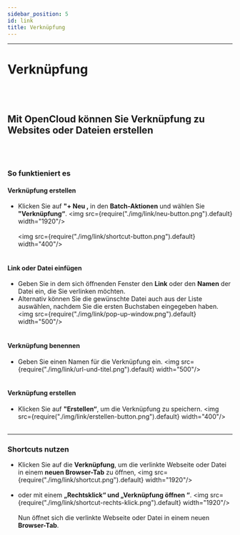 ```yaml
---
sidebar_position: 5
id: link
title: Verknüpfung
---
```


---

# Verknüpfung

<br/><br/>

## Mit OpenCloud können Sie Verknüpfung zu Websites oder Dateien erstellen

<br/><br/>

### So funktieniert es

#### Verknüpfung erstellen

- Klicken Sie auf **"+ Neu ‚** in den **Batch-Aktionen** und wählen Sie **"Verknüpfung“**.
  <img src={require("./img/link/neu-button.png").default} width="1920"/>
  <br/><br/>
  <img src={require("./img/link/shortcut-button.png").default} width="400"/>
  <br/><br/>

#### Link oder Datei einfügen

- Geben Sie in dem sich öffnenden Fenster den **Link** oder den **Namen** der Datei ein, die Sie verlinken möchten.
- Alternativ können Sie die gewünschte Datei auch aus der Liste auswählen, nachdem Sie die ersten Buchstaben eingegeben haben.
  <img src={require("./img/link/pop-up-window.png").default} width="500"/>
  <br/><br/>

#### Verknüpfung benennen

- Geben Sie einen Namen für die Verknüpfung ein.
  <img src={require("./img/link/url-und-titel.png").default} width="500"/>
  <br/><br/>

#### Verknüpfung erstellen

- Klicken Sie auf **"Erstellen“**, um die Verknüpfung zu speichern.
  <img src={require("./img/link/erstellen-button.png").default} width="400"/>
  <br/><br/>

---

### Shortcuts nutzen

- Klicken Sie auf die **Verknüpfung**, um die verlinkte Webseite oder Datei in einem **neuen Browser-Tab** zu öffnen,
  <img src={require("./img/link/shortcut.png").default} width="1920"/>
  <br/><br/>
- oder mit einem **„Rechtsklick“ und „Verknüpfung öffnen “**.
  <img src={require("./img/link/shortcut-rechts-klick.png").default} width="1920"/>
  <br/><br/>
  Nun öffnet sich die verlinkte Webseite oder Datei in einem neuen **Browser-Tab**.
